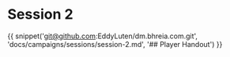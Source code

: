 # Session 2

{{ snippet('git@github.com:EddyLuten/dm.bhreia.com.git', 'docs/campaigns/sessions/session-2.md', '## Player Handout') }}
